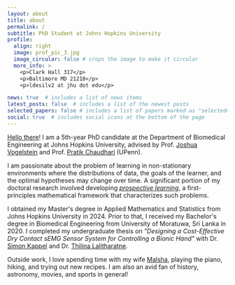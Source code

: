 ```yaml
---
layout: about
title: about
permalink: /
subtitle: PhD Student at Johns Hopkins University
profile:
  align: right
  image: prof_pic_3.jpg
  image_circular: false # crops the image to make it circular
  more_info: >
    <p>Clark Hall 317</p>
    <p>Baltimore MD 21218</p>
    <p>ldesilv2 at jhu dot edu</p>

news: true  # includes a list of news items
latest_posts: false  # includes a list of the newest posts
selected_papers: false # includes a list of papers marked as "selected={true}"
social: true  # includes social icons at the bottom of the page
---
```

[Hello there](https://www.youtube.com/watch?v=rEq1Z0bjdwc)! I am a 5th-year PhD candidate at the Department of Biomedical Engineering at Johns Hopkins University, advised by Prof. [Joshua Vogelstein](https://scholar.google.com/citations?user=DWPfdT4AAAAJ&hl=en) and Prof. [Pratik Chaudhari](https://scholar.google.com/citations?user=c_z5hWEAAAAJ&hl=en) (UPenn).

I am passionate about the problem of learning in non-stationary environments where the distributions of data, the goals of the learner, and the optimal hypotheses may change over time. 
A significant portion of my doctoral research involved developing *[prospective learning](https://arxiv.org/abs/2411.00109)*, a first-principles mathematical framework that characterizes such problems.

I obtained my Master's degree in Applied Mathematics and Statistics from Johns Hopkins University in 2024. Prior to that, I received my Bachelor's degree in Biomedical Engineering from University of Moratuwa, Sri Lanka in 2020. I completed my undergraduate thesis on *"Designing a Cost-Effective Dry Contact sEMG Sensor System for Controlling a Bionic Hand"* with Dr. [Simon Kappel](https://scholar.google.com/citations?user=HTFY3fsAAAAJ&hl=en) and Dr. [Thilina Lalitharatne](https://scholar.google.com/citations?user=0NvOK1kAAAAJ&hl=en). 

Outside work, I love spending time with my wife [Malsha](https://malshav.github.io/), playing the piano, hiking, and trying out new recipes. I am also an avid fan of history, astronomy, movies, and sports in general!